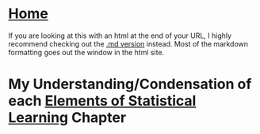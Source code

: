 # <a href="https://angelddaz.github.io/bridgetomasters/"> Home </a>

If you are looking at this with an html at the end of your URL, I highly recommend checking out the [.md version](https://github.com/angelddaz/bridgetomasters/blob/master/elements_of_statistical_learning.md) instead. Most of the markdown formatting goes out the window in the html site.



# My Understanding/Condensation of each [Elements of Statistical Learning](https://web.stanford.edu/~hastie/ElemStatLearn/printings/ESLII_print12.pdf) Chapter


